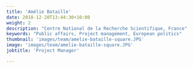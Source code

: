```yaml
---
title: 'Amélie Bataille'
date: 2018-12-20T13:44:30+10:00
weight: 2
description: "Centre National de la Recherche Scientifique, France"
keywords: "Public affairs, Project management, European politics"
thumbnail: 'images/team/amelie-bataille-square.JPG'
image: 'images/team/amelie-bataille-square.JPG'
jobtitle: 'Project Manager'

---
```

